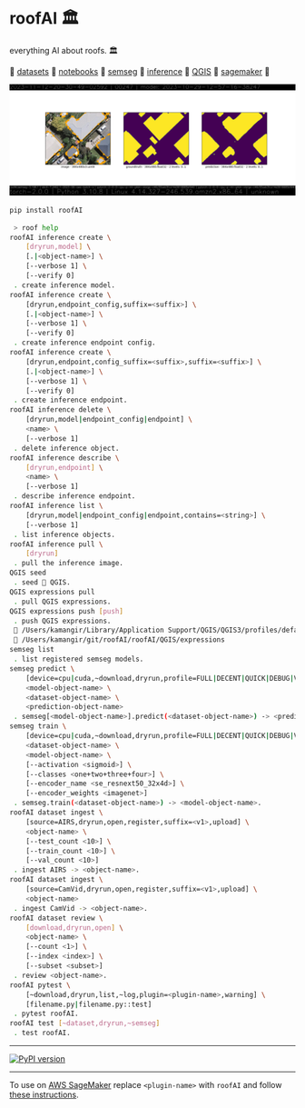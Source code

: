 # roofAI 🏛️

everything AI about roofs. 🏛️

🔷 [datasets](./roofAI/dataset) 🔷 [notebooks](./notebooks/) 🔷 [semseg](./roofAI/semseg) 🔷 [inference](./roofAI/inference) 🔷 [QGIS](./roofAI/QGIS/console/) 🔷 [sagemaker](./roofAI/semseg/sagemaker/) 🔷

![image](./assets/predict-00247.png)

```bash
pip install roofAI
```

```bash
 > roof help
roofAI inference create \
	[dryrun,model] \
	[.|<object-name>] \
	[--verbose 1] \
	[--verify 0]
 . create inference model.
roofAI inference create \
	[dryrun,endpoint_config,suffix=<suffix>] \
	[.|<object-name>] \
	[--verbose 1] \
	[--verify 0]
 . create inference endpoint config.
roofAI inference create \
	[dryrun,endpoint,config_suffix=<suffix>,suffix=<suffix>] \
	[.|<object-name>] \
	[--verbose 1] \
	[--verify 0]
 . create inference endpoint.
roofAI inference delete \
	[dryrun,model|endpoint_config|endpoint] \
	<name> \
	[--verbose 1]
 . delete inference object.
roofAI inference describe \
	[dryrun,endpoint] \
	<name> \
	[--verbose 1]
 . describe inference endpoint.
roofAI inference list \
	[dryrun,model|endpoint_config|endpoint,contains=<string>] \
	[--verbose 1]
 . list inference objects.
roofAI inference pull \
	[dryrun]
 . pull the inference image.
QGIS seed
 . seed 🌱 QGIS.
QGIS expressions pull
 . pull QGIS expressions.
QGIS expressions push [push]
 . push QGIS expressions.
 📂 /Users/kamangir/Library/Application Support/QGIS/QGIS3/profiles/default/python/expressions
 📂 /Users/kamangir/git/roofAI/roofAI/QGIS/expressions
semseg list
 . list registered semseg models.
semseg predict \
	[device=cpu|cuda,~download,dryrun,profile=FULL|DECENT|QUICK|DEBUG|VALIDATION,upload] \
	<model-object-name> \
	<dataset-object-name> \
	<prediction-object-name>
 . semseg[<model-object-name>].predict(<dataset-object-name>) -> <prediction-object-name>.
semseg train \
	[device=cpu|cuda,~download,dryrun,profile=FULL|DECENT|QUICK|DEBUG|VALIDATION,register,suffix=<v1>,upload] \
	<dataset-object-name> \
	<model-object-name> \
	[--activation <sigmoid>] \
	[--classes <one+two+three+four>] \
	[--encoder_name <se_resnext50_32x4d>] \
	[--encoder_weights <imagenet>]
 . semseg.train(<dataset-object-name>) -> <model-object-name>.
roofAI dataset ingest \
	[source=AIRS,dryrun,open,register,suffix=<v1>,upload] \
	<object-name> \
	[--test_count <10>] \
	[--train_count <10>] \
	[--val_count <10>]
 . ingest AIRS -> <object-name>.
roofAI dataset ingest \
	[source=CamVid,dryrun,open,register,suffix=<v1>,upload] \
	<object-name>
 . ingest CamVid -> <object-name>.
roofAI dataset review \
	[download,dryrun,open] \
	<object-name> \
	[--count <1>] \
	[--index <index>] \
	[--subset <subset>]
 . review <object-name>.
roofAI pytest \
	[~download,dryrun,list,~log,plugin=<plugin-name>,warning] \
	[filename.py|filename.py::test]
 . pytest roofAI.
roofAI test [~dataset,dryrun,~semseg]
 . test roofAI.
```

---

[![PyPI version](https://img.shields.io/pypi/v/roofAI.svg)](https://pypi.org/project/roofAI/)

---

To use on [AWS SageMaker](https://aws.amazon.com/sagemaker/) replace `<plugin-name>` with `roofAI` and follow [these instructions](https://github.com/kamangir/blue-plugin/blob/main/SageMaker.md).
